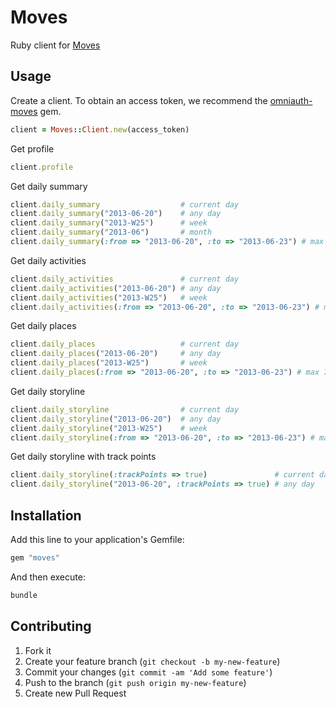 # Moves

Ruby client for [Moves](https://dev.moves-app.com/docs/overview)

## Usage

Create a client.  To obtain an access token, we recommend the [omniauth-moves](https://github.com/nickelser/omniauth-moves) gem.

```ruby
client = Moves::Client.new(access_token)
```

Get profile

```ruby
client.profile
```

Get daily summary

```ruby
client.daily_summary                  # current day
client.daily_summary("2013-06-20")    # any day
client.daily_summary("2013-W25")      # week
client.daily_summary("2013-06")       # month
client.daily_summary(:from => "2013-06-20", :to => "2013-06-23") # max 31 days
```

Get daily activities

```ruby
client.daily_activities               # current day
client.daily_activities("2013-06-20") # any day
client.daily_activities("2013-W25")   # week
client.daily_activities(:from => "2013-06-20", :to => "2013-06-23") # max 7 days
```

Get daily places

```ruby
client.daily_places                   # current day
client.daily_places("2013-06-20")     # any day
client.daily_places("2013-W25")       # week
client.daily_places(:from => "2013-06-20", :to => "2013-06-23") # max 7 days
```

Get daily storyline

```ruby
client.daily_storyline                # current day
client.daily_storyline("2013-06-20")  # any day
client.daily_storyline("2013-W25")    # week
client.daily_storyline(:from => "2013-06-20", :to => "2013-06-23") # max 7 days
```

Get daily storyline with track points

```ruby
client.daily_storyline(:trackPoints => true)               # current day
client.daily_storyline("2013-06-20", :trackPoints => true) # any day
```

## Installation

Add this line to your application's Gemfile:

```ruby
gem "moves"
```

And then execute:

```sh
bundle
```

## Contributing

1. Fork it
2. Create your feature branch (`git checkout -b my-new-feature`)
3. Commit your changes (`git commit -am 'Add some feature'`)
4. Push to the branch (`git push origin my-new-feature`)
5. Create new Pull Request
